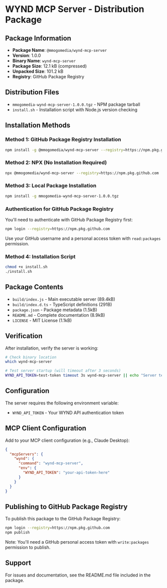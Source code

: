 # WYND MCP Server - Distribution Package

## Package Information
- **Package Name**: `@mmogomedia/wynd-mcp-server`
- **Version**: 1.0.0
- **Binary Name**: `wynd-mcp-server`
- **Package Size**: 12.1 kB (compressed)
- **Unpacked Size**: 101.2 kB
- **Registry**: GitHub Package Registry

## Distribution Files
- `mmogomedia-wynd-mcp-server-1.0.0.tgz` - NPM package tarball
- `install.sh` - Installation script with Node.js version checking

## Installation Methods

### Method 1: GitHub Package Registry Installation
```bash
npm install -g @mmogomedia/wynd-mcp-server --registry=https://npm.pkg.github.com
```

### Method 2: NPX (No Installation Required)
```bash
npx @mmogomedia/wynd-mcp-server --registry=https://npm.pkg.github.com
```

### Method 3: Local Package Installation
```bash
npm install -g mmogomedia-wynd-mcp-server-1.0.0.tgz
```

### Authentication for GitHub Package Registry
You'll need to authenticate with GitHub Package Registry first:
```bash
npm login --registry=https://npm.pkg.github.com
```
Use your GitHub username and a personal access token with `read:packages` permission.

### Method 4: Installation Script
```bash
chmod +x install.sh
./install.sh
```

## Package Contents
- `build/index.js` - Main executable server (89.4kB)
- `build/index.d.ts` - TypeScript definitions (291B)
- `package.json` - Package metadata (1.5kB)
- `README.md` - Complete documentation (8.9kB)
- `LICENSE` - MIT License (1.1kB)

## Verification
After installation, verify the server is working:

```bash
# Check binary location
which wynd-mcp-server

# Test server startup (will timeout after 3 seconds)
WYND_API_TOKEN=test-token timeout 3s wynd-mcp-server || echo "Server test completed"
```

## Configuration
The server requires the following environment variable:
- `WYND_API_TOKEN` - Your WYND API authentication token

## MCP Client Configuration
Add to your MCP client configuration (e.g., Claude Desktop):

```json
{
  "mcpServers": {
    "wynd": {
      "command": "wynd-mcp-server",
      "env": {
        "WYND_API_TOKEN": "your-api-token-here"
      }
    }
  }
}
```

## Publishing to GitHub Package Registry
To publish this package to the GitHub Package Registry:

```bash
npm login --registry=https://npm.pkg.github.com
npm publish
```

Note: You'll need a GitHub personal access token with `write:packages` permission to publish.

## Support
For issues and documentation, see the README.md file included in the package.